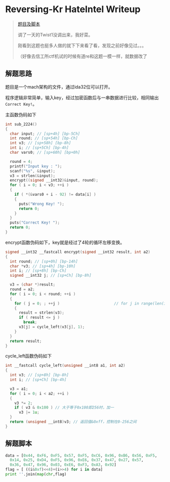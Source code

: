 # Reversing-Kr HateIntel Writeup

> [题目及脚本]( https://github.com/L1B0/CTF/tree/master/Reversing-Kr/HateIntel)
>
> 调了一天的Twist1没调出来，我好菜。
>
> 刚看到这题也挺多人做的就下下来看了看，发现之前好像见过。。。
>
> （好像去信工所ctf机试的时候有道re和这题一模一样，就数据改了

## 解题思路

题目是一个mach架构的文件，通过ida32位可以打开。

程序逻辑非常简单，输入key，经过加密函数后与一串数据进行比较，相同输出`Correct Key!`。

主函数伪码如下

```c++
int sub_2224()
{
  char input; // [sp+4h] [bp-5Ch]
  int round; // [sp+54h] [bp-Ch]
  int v3; // [sp+58h] [bp-8h]
  int i; // [sp+5Ch] [bp-4h]
  char vars0; // [sp+60h] [bp+0h]

  round = 4;
  printf("Input key : ");
  scanf("%s", &input);
  v3 = strlen(&input);
  encrypt((signed __int32)&input, round);
  for ( i = 0; i < v3; ++i )
  {
    if ( *(&vars0 + i - 92) != data[i] )
    {
      puts("Wrong Key! ");
      return 0;
    }
  }
  puts("Correct Key! ");
  return 0;
}
```

encrypt函数伪码如下，key就是经过了4轮的循环左移变换。

```c++
signed __int32 __fastcall encrypt(signed __int32 result, int a2)
{
  int round; // [sp+0h] [bp-14h]
  char *v3; // [sp+4h] [bp-10h]
  int i; // [sp+8h] [bp-Ch]
  signed __int32 j; // [sp+Ch] [bp-8h]

  v3 = (char *)result;
  round = a2;
  for ( i = 0; i < round; ++i )
  {
    for ( j = 0; ; ++j )                        // for j in range(len(input))
    {
      result = strlen(v3);
      if ( result <= j )
        break;
      v3[j] = cycle_left(v3[j], 1);
    }
  }
  return result;
}
```

cycle_left函数伪码如下

```c++
int __fastcall cycle_left(unsigned __int8 a1, int a2)
{
  int v3; // [sp+8h] [bp-8h]
  int i; // [sp+Ch] [bp-4h]

  v3 = a1;
  for ( i = 0; i < a2; ++i )
  {
    v3 *= 2;
    if ( v3 & 0x100 ) // 大于等于0x100即256时，加一
      v3 |= 1u;
  }
  return (unsigned __int8)v3; // 返回值&0xff，控制在0-256之间
}
```

## 解题脚本

```python
data = [0x44, 0xF6, 0xF5, 0x57, 0xF5, 0xC6, 0x96, 0xB6, 0x56, 0xF5,
  0x14, 0x25, 0xD4, 0xF5, 0x96, 0xE6, 0x37, 0x47, 0x27, 0x57,
  0x36, 0x47, 0x96, 0x03, 0xE6, 0xF3, 0xA3, 0x92]
flag = [ ((i&0xf)<<4)+(i>>4) for i in data]
print ''.join(map(chr,flag)
```

